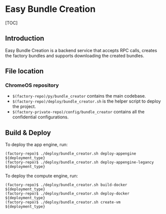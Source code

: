 # Easy Bundle Creation

[TOC]

## Introduction

Easy Bundle Creation is a backend service that accepts RPC calls, creates the
factory bundles and supports downloading the created bundles.

## File location

### ChromeOS repository

* `$(factory-repo)/py/bundle_creator` contains the main codebase.
* `$(factory-repo)/deploy/bundle_creator.sh` is the helper script to
  deploy the project.
* `$(factory-private-repo)/config/bundle_creator` contains all the
  confidential configurations.

## Build & Deploy

To deploy the app engine, run:

```
(factory-repo)$ ./deploy/bundle_creator.sh deploy-appengine ${deployment_type}
(factory-repo)$ ./deploy/bundle_creator.sh deploy-appengine-legancy ${deployment_type}
```

To deploy the compute engine, run:

```
(factory-repo)$ ./deploy/bundle_creator.sh build-docker ${deployment_type}
(factory-repo)$ ./deploy/bundle_creator.sh deploy-docker ${deployment_type}
(factory-repo)$ ./deploy/bundle_creator.sh create-vm ${deployment_type}
```
